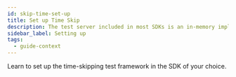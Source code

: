 ```yaml
---
id: skip-time-set-up
title: Set up Time Skip
description: The test server included in most SDKs is an in-memory implementation of Temporal Server that supports skipping time.
sidebar_label: Setting up
tags:
  - guide-context
---
```


Learn to set up the time-skipping test framework in the SDK of your choice.
